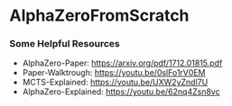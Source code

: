 # AlphaZeroFromScratch

### Some Helpful Resources
* AlphaZero-Paper: https://arxiv.org/pdf/1712.01815.pdf
* Paper-Walktrough: https://youtu.be/0slFo1rV0EM
* MCTS-Explained: https://youtu.be/UXW2yZndl7U
* AlphaZero-Explained: https://youtu.be/62nq4Zsn8vc
